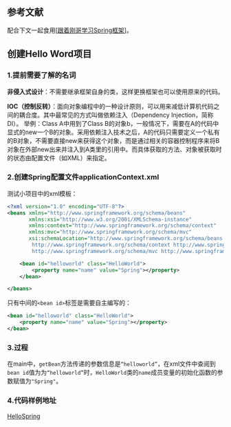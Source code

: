## 参考文献

配合下文一起食用[[跟着刚哥学习Spring框架](https://www.cnblogs.com/hzg110/p/6760653.html)]。



## 创建Hello Word项目

### 1.提前需要了解的名词

**非侵入式设计**：不需要继承框架自身的类，这样更换框架也可以使用原来的代码。

**IOC（控制反转）**：面向对象编程中的一种设计原则，可以用来减低计算机代码之间的耦合度。其中最常见的方式叫做依赖注入（Dependency Injection，简称DI）。
举例：Class A中用到了Class B的对象b，一般情况下，需要在A的代码中显式的new一个B的对象。采用依赖注入技术之后，A的代码只需要定义一个私有的B对象，不需要直接new来获得这个对象，而是通过相关的容器控制程序来将B对象在外部new出来并注入到A类里的引用中。而具体获取的方法、对象被获取时的状态由配置文件（如XML）来指定。

### 2.创建Spring配置文件applicationContext.xml

测试小项目中的xml模板：

```xml
<?xml version="1.0" encoding="UTF-8"?>
<beans xmlns="http://www.springframework.org/schema/beans"
       xmlns:xsi="http://www.w3.org/2001/XMLSchema-instance"
       xmlns:context="http://www.springframework.org/schema/context"
       xmlns:mvc="http://www.springframework.org/schema/mvc"
       xsi:schemaLocation="http://www.springframework.org/schema/beans http://www.springframework.org/schema/beans/spring-beans.xsd
        http://www.springframework.org/schema/context http://www.springframework.org/schema/context/spring-context-4.0.xsd
        http://www.springframework.org/schema/mvc http://www.springframework.org/schema/mvc/spring-mvc-4.0.xsd">

    <bean id="helloworld" class="HelloWorld">
        <property name="name" value="Spring"></property>
    </bean>

</beans>
```

只有中间的`<bean id>`标签是需要自主编写的：

```xml
<bean id="helloworld" class="HelloWorld">
    <property name="name" value="Spring"></property>
</bean>
```



### 3.过程

在main中，`getBean`方法传递的参数信息是`“helloworld”`，在xml文件中查阅到`bean id`值为为`“helloworld”`时，`HelloWorld`类的`name`成员变量的初始化函数的参数赋值为`"Spring"`。



### 4.代码样例地址

[HelloSpring](https://github.com/BellWind/HelloSpring)




